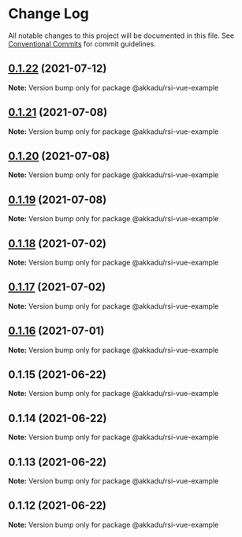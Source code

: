 # Change Log

All notable changes to this project will be documented in this file.
See [Conventional Commits](https://conventionalcommits.org) for commit guidelines.

## [0.1.22](https://github.com/Akkadu/rsi-api-widgets/compare/@akkadu/rsi-vue-example@0.1.21...@akkadu/rsi-vue-example@0.1.22) (2021-07-12)

**Note:** Version bump only for package @akkadu/rsi-vue-example





## [0.1.21](https://github.com/Akkadu/rsi-api-widgets/compare/@akkadu/rsi-vue-example@0.1.20...@akkadu/rsi-vue-example@0.1.21) (2021-07-08)

**Note:** Version bump only for package @akkadu/rsi-vue-example





## [0.1.20](https://github.com/Akkadu/rsi-api-widgets/compare/@akkadu/rsi-vue-example@0.1.19...@akkadu/rsi-vue-example@0.1.20) (2021-07-08)

**Note:** Version bump only for package @akkadu/rsi-vue-example





## [0.1.19](https://github.com/Akkadu/rsi-api-widgets/compare/@akkadu/rsi-vue-example@0.1.18...@akkadu/rsi-vue-example@0.1.19) (2021-07-08)

**Note:** Version bump only for package @akkadu/rsi-vue-example





## [0.1.18](https://github.com/Akkadu/rsi-api-widgets/compare/@akkadu/rsi-vue-example@0.1.17...@akkadu/rsi-vue-example@0.1.18) (2021-07-02)

**Note:** Version bump only for package @akkadu/rsi-vue-example





## [0.1.17](https://github.com/Akkadu/rsi-api-widgets/compare/@akkadu/rsi-vue-example@0.1.16...@akkadu/rsi-vue-example@0.1.17) (2021-07-02)

**Note:** Version bump only for package @akkadu/rsi-vue-example





## [0.1.16](https://github.com/Akkadu/rsi-api-widgets/compare/@akkadu/rsi-vue-example@0.1.15...@akkadu/rsi-vue-example@0.1.16) (2021-07-01)

**Note:** Version bump only for package @akkadu/rsi-vue-example





## 0.1.15 (2021-06-22)

**Note:** Version bump only for package @akkadu/rsi-vue-example





## 0.1.14 (2021-06-22)

**Note:** Version bump only for package @akkadu/rsi-vue-example





## 0.1.13 (2021-06-22)

**Note:** Version bump only for package @akkadu/rsi-vue-example





## 0.1.12 (2021-06-22)

**Note:** Version bump only for package @akkadu/rsi-vue-example

